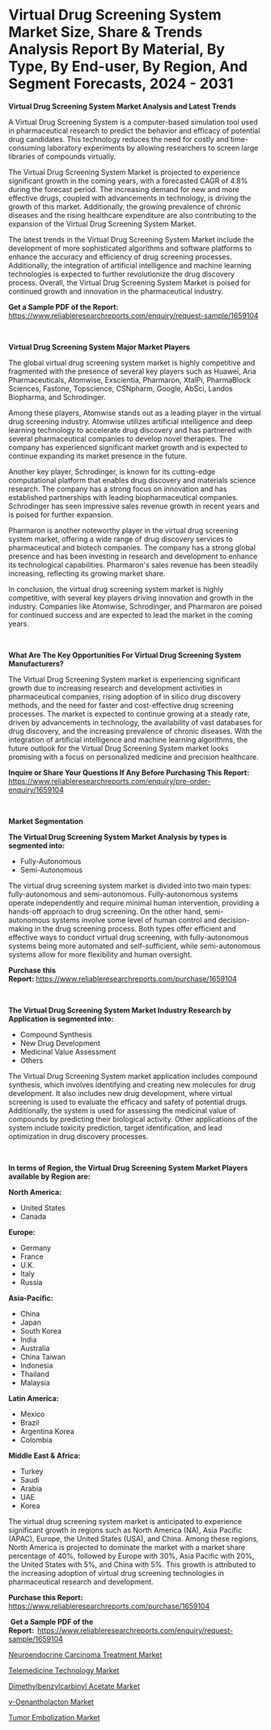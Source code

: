 <p><h1>Virtual Drug Screening System Market Size, Share & Trends Analysis Report By Material, By Type, By End-user, By Region, And Segment Forecasts, 2024 - 2031</h1></p><p><strong>Virtual Drug Screening System Market Analysis and Latest Trends</strong></p>
<p><p>A Virtual Drug Screening System is a computer-based simulation tool used in pharmaceutical research to predict the behavior and efficacy of potential drug candidates. This technology reduces the need for costly and time-consuming laboratory experiments by allowing researchers to screen large libraries of compounds virtually.</p><p>The Virtual Drug Screening System Market is projected to experience significant growth in the coming years, with a forecasted CAGR of 4.8% during the forecast period. The increasing demand for new and more effective drugs, coupled with advancements in technology, is driving the growth of this market. Additionally, the growing prevalence of chronic diseases and the rising healthcare expenditure are also contributing to the expansion of the Virtual Drug Screening System Market.</p><p>The latest trends in the Virtual Drug Screening System Market include the development of more sophisticated algorithms and software platforms to enhance the accuracy and efficiency of drug screening processes. Additionally, the integration of artificial intelligence and machine learning technologies is expected to further revolutionize the drug discovery process. Overall, the Virtual Drug Screening System Market is poised for continued growth and innovation in the pharmaceutical industry.</p></p>
<p><strong>Get a Sample PDF of the Report:&nbsp;</strong> <a href="https://www.reliableresearchreports.com/enquiry/request-sample/1659104">https://www.reliableresearchreports.com/enquiry/request-sample/1659104</a></p>
<p>&nbsp;</p>
<p><strong>Virtual Drug Screening System Major Market Players</strong></p>
<p><p>The global virtual drug screening system market is highly competitive and fragmented with the presence of several key players such as Huawei, Aria Pharmaceuticals, Atomwise, Exscientia, Pharmaron, XtalPi, PharmaBlock Sciences, Fastone, Topscience, CSNpharm, Google, AbSci, Landos Biopharma, and Schrodinger.</p><p>Among these players, Atomwise stands out as a leading player in the virtual drug screening industry. Atomwise utilizes artificial intelligence and deep learning technology to accelerate drug discovery and has partnered with several pharmaceutical companies to develop novel therapies. The company has experienced significant market growth and is expected to continue expanding its market presence in the future.</p><p>Another key player, Schrodinger, is known for its cutting-edge computational platform that enables drug discovery and materials science research. The company has a strong focus on innovation and has established partnerships with leading biopharmaceutical companies. Schrodinger has seen impressive sales revenue growth in recent years and is poised for further expansion.</p><p>Pharmaron is another noteworthy player in the virtual drug screening system market, offering a wide range of drug discovery services to pharmaceutical and biotech companies. The company has a strong global presence and has been investing in research and development to enhance its technological capabilities. Pharmaron's sales revenue has been steadily increasing, reflecting its growing market share.</p><p>In conclusion, the virtual drug screening system market is highly competitive, with several key players driving innovation and growth in the industry. Companies like Atomwise, Schrodinger, and Pharmaron are poised for continued success and are expected to lead the market in the coming years.</p></p>
<p>&nbsp;</p>
<p><strong>What Are The Key Opportunities For Virtual Drug Screening System Manufacturers?</strong></p>
<p><p>The Virtual Drug Screening System market is experiencing significant growth due to increasing research and development activities in pharmaceutical companies, rising adoption of in silico drug discovery methods, and the need for faster and cost-effective drug screening processes. The market is expected to continue growing at a steady rate, driven by advancements in technology, the availability of vast databases for drug discovery, and the increasing prevalence of chronic diseases. With the integration of artificial intelligence and machine learning algorithms, the future outlook for the Virtual Drug Screening System market looks promising with a focus on personalized medicine and precision healthcare.</p></p>
<p><strong>Inquire or Share Your Questions If Any Before Purchasing This Report:</strong> <a href="https://www.reliableresearchreports.com/enquiry/pre-order-enquiry/1659104">https://www.reliableresearchreports.com/enquiry/pre-order-enquiry/1659104</a></p>
<p>&nbsp;</p>
<p><strong>Market Segmentation</strong></p>
<p><strong>The Virtual Drug Screening System Market Analysis by types is segmented into:</strong></p>
<p><ul><li>Fully-Autonomous</li><li>Semi-Autonomous</li></ul></p>
<p><p>The virtual drug screening system market is divided into two main types: fully-autonomous and semi-autonomous. Fully-autonomous systems operate independently and require minimal human intervention, providing a hands-off approach to drug screening. On the other hand, semi-autonomous systems involve some level of human control and decision-making in the drug screening process. Both types offer efficient and effective ways to conduct virtual drug screening, with fully-autonomous systems being more automated and self-sufficient, while semi-autonomous systems allow for more flexibility and human oversight.</p></p>
<p><strong>Purchase this Report:&nbsp;</strong><a href="https://www.reliableresearchreports.com/purchase/1659104">https://www.reliableresearchreports.com/purchase/1659104</a></p>
<p>&nbsp;</p>
<p><strong>The Virtual Drug Screening System Market Industry Research by Application is segmented into:</strong></p>
<p><ul><li>Compound Synthesis</li><li>New Drug Development</li><li>Medicinal Value Assessment</li><li>Others</li></ul></p>
<p><p>The Virtual Drug Screening System market application includes compound synthesis, which involves identifying and creating new molecules for drug development. It also includes new drug development, where virtual screening is used to evaluate the efficacy and safety of potential drugs. Additionally, the system is used for assessing the medicinal value of compounds by predicting their biological activity. Other applications of the system include toxicity prediction, target identification, and lead optimization in drug discovery processes.</p></p>
<p>&nbsp;</p>
<p><strong>In terms of Region, the Virtual Drug Screening System Market Players available by Region are:</strong></p>
<p>
    <p> <strong> North America: </strong>
        <ul>
            <li>United States</li>
            <li>Canada</li>
        </ul>
        </p> 
    <p> <strong> Europe: </strong>
        <ul>
            <li>Germany</li>
            <li>France</li>
            <li>U.K.</li>
            <li>Italy</li>
            <li>Russia</li>
        </ul>
        </p> 
    <p> <strong> Asia-Pacific: </strong>
        <ul>
            <li>China</li>
            <li>Japan</li>
            <li>South Korea</li>
            <li>India</li>
            <li>Australia</li>
            <li>China Taiwan</li>
            <li>Indonesia</li>
            <li>Thailand</li>
            <li>Malaysia</li>
        </ul>
        </p> 
    <p> <strong> Latin America: </strong>
        <ul>
            <li>Mexico</li>
            <li>Brazil</li>
            <li>Argentina Korea</li>
            <li>Colombia</li>
        </ul>
        </p> 
    <p> <strong> Middle East & Africa: </strong>
        <ul>
            <li>Turkey</li>
            <li>Saudi</li>
            <li>Arabia</li>
            <li>UAE</li>
            <li>Korea</li>
        </ul>
    </p>
    </p>
<p><p>The virtual drug screening system market is anticipated to experience significant growth in regions such as North America (NA), Asia Pacific (APAC), Europe, the United States (USA), and China. Among these regions, North America is projected to dominate the market with a market share percentage of 40%, followed by Europe with 30%, Asia Pacific with 20%, the United States with 5%, and China with 5%. This growth is attributed to the increasing adoption of virtual drug screening technologies in pharmaceutical research and development.</p></p>
<p><strong>Purchase this Report: </strong><a href="https://www.reliableresearchreports.com/purchase/1659104">https://www.reliableresearchreports.com/purchase/1659104</a></p>
<p>&nbsp;<strong>Get a Sample PDF of the Report:&nbsp;&nbsp;</strong><a href="https://www.reliableresearchreports.com/enquiry/request-sample/1659104">https://www.reliableresearchreports.com/enquiry/request-sample/1659104</a></p>
<p><strong></strong></p>
<p><p><a href="https://medium.com/@simonepurdy/neuroendocrine-carcinoma-treatment-market-analysis-and-sze-forecasted-for-period-from-2024-to-2031-99b3f4c9ff40">Neuroendocrine Carcinoma Treatment Market</a></p><p><a href="https://medium.com/@simonepurdy/telemedicine-technology-nbsp-market-focuses-on-market-share-size-and-projected-forecast-till-2031-d73ab6a9db04">Telemedicine Technology Market</a></p><p><a href="https://github.com/Sinjinluong3e0awx2m195k76/Market-Research-Report-List-1/blob/main/dimethylbenzylcarbinyl-acetate-market.md">Dimethylbenzylcarbinyl Acetate Market</a></p><p><a href="https://github.com/CliffMedina6/Market-Research-Report-List-3/blob/main/g-oenantholacton-market.md">γ-Oenantholacton Market</a></p><p><a href="https://medium.com/@simonepurdy/tumor-embolization-market-furnishes-information-on-market-share-market-trends-and-market-growth-3e6cea8e9c48">Tumor Embolization Market</a></p></p>